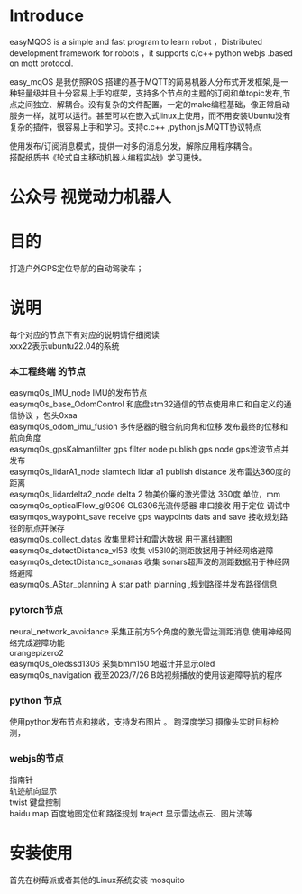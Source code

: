 
# Introduce
easyMQOS is a simple and fast program to learn robot ，Distributed development framework for robots ，it supports c/c++ python  webjs .based on mqtt protocol.

easy_mqOS 是我仿照ROS 搭建的基于MQTT的简易机器人分布式开发框架,是一种轻量级并且十分容易上手的框架，支持多个节点的主题的订阅和单topic发布,节点之间独立、解耦合。没有复杂的文件配置，一定的make编程基础，像正常启动服务一样，就可以运行。甚至可以在嵌入式linux上使用，而不用安装Ubuntu没有复杂的插件，很容易上手和学习。支持c.c++ ,python,js.MQTT协议特点

使用发布/订阅消息模式，提供一对多的消息分发，解除应用程序耦合。   
搭配纸质书《轮式自主移动机器人编程实战》学习更快。   


# 公众号 视觉动力机器人
# 目的
打造户外GPS定位导航的自动驾驶车；   


# 说明
每个对应的节点下有对应的说明请仔细阅读  
xxx22表示ubuntu22.04的系统
### 本工程终端 的节点  
easymqOs_IMU_node   IMU的发布节点   
easymqOs_base_OdomControl  和底盘stm32通信的节点使用串口和自定义的通信协议 ，包头0xaa       
easymqOs_odom_imu_fusion   多传感器的融合航向角和位移   发布最终的位移和航向角度   
easymqOs_gpsKalmanfilter   gps filter node publish gps node   gps滤波节点并发布     
easymqOs_lidarA1_node    slamtech lidar a1 publish distance   发布雷达360度的距离    
easymqOs_lidardelta2_node   delta 2  物美价廉的激光雷达  360度 单位，mm    
easymqOs_opticalFlow_gl9306  GL9306光流传感器 串口接收 用于定位 调试中    
easymqos_waypoint_save   receive gps waypoints dats and save 接收规划路径的航点并保存     
easymqOs_collect_datas   收集里程计和雷达数据 用于离线建图    
easymqOs_detectDistance_vl53  收集 vl53l0的测距数据用于神经网络避障        
easymqOs_detectDistance_sonaras  收集 sonars超声波的测距数据用于神经网络避障      
easymqOs_AStar_planning    A star path planning ,规划路径并发布路径信息
### pytorch节点  
neural_network_avoidance  采集正前方5个角度的激光雷达测距消息 使用神经网络完成避障功能  
orangepizero2    
easymqOs_oledssd1306   采集bmm150 地磁计并显示oled   
easymqOs_navigation   截至2023/7/26 B站视频播放的使用该避障导航的程序    

### python 节点  
使用python发布节点和接收，支持发布图片  。
跑深度学习 摄像头实时目标检测，

### webjs的节点  
指南针  
轨迹航向显示  
twist 键盘控制      
baidu map 百度地图定位和路径规划
traject 显示雷达点云、图片流等  

#  安装使用
首先在树莓派或者其他的Linux系统安装 mosquito   
